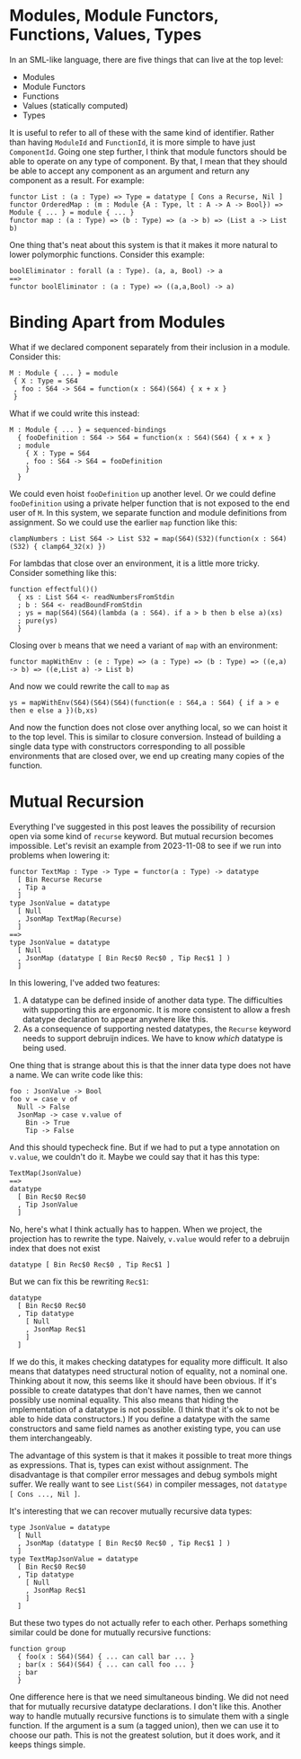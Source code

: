 # Modules, Module Functors, Functions, Values, Types

In an SML-like language, there are five things that can live at the top level:

* Modules
* Module Functors
* Functions
* Values (statically computed)
* Types

It is useful to refer to all of these with the same kind of identifier. Rather
than having `ModuleId` and `FunctionId`, it is more simple to have just
`ComponentId`. Going one step further, I think that module functors should
be able to operate on any type of component. By that, I mean that they should
be able to accept any component as an argument and return any component as
a result. For example:

    functor List : (a : Type) => Type = datatype [ Cons a Recurse, Nil ]
    functor OrderedMap : (m : Module {A : Type, lt : A -> A -> Bool}) => Module { ... } = module { ... }
    functor map : (a : Type) => (b : Type) => (a -> b) => (List a -> List b)

One thing that's neat about this system is that it makes it more natural to
lower polymorphic functions. Consider this example:

    boolEliminator : forall (a : Type). (a, a, Bool) -> a
    ==>
    functor boolEliminator : (a : Type) => ((a,a,Bool) -> a)

# Binding Apart from Modules

What if we declared component separately from their inclusion in a module.
Consider this:

    M : Module { ... } = module
     { X : Type = S64
     , foo : S64 -> S64 = function(x : S64)(S64) { x + x }
     }

What if we could write this instead:

    M : Module { ... } = sequenced-bindings
      { fooDefinition : S64 -> S64 = function(x : S64)(S64) { x + x }
      ; module
        { X : Type = S64
        , foo : S64 -> S64 = fooDefinition
        }
      }

We could even hoist `fooDefinition` up another level. Or we could define
`fooDefinition` using a private helper function that is not exposed to the
end user of `M`. In this system, we separate function and module definitions
from assignment. So we could use the earlier `map` function like this:

    clampNumbers : List S64 -> List S32 = map(S64)(S32)(function(x : S64)(S32) { clamp64_32(x) })

For lambdas that close over an environment, it is a little more tricky.
Consider something like this:

    function effectful()()
      { xs : List S64 <- readNumbersFromStdin
      ; b : S64 <- readBoundFromStdin
      ; ys = map(S64)(S64)(lambda (a : S64). if a > b then b else a)(xs)
      ; pure(ys)
      }

Closing over `b` means that we need a variant of `map` with an environment:

    functor mapWithEnv : (e : Type) => (a : Type) => (b : Type) => ((e,a) -> b) => ((e,List a) -> List b)

And now we could rewrite the call to `map` as

    ys = mapWithEnv(S64)(S64)(S64)(function(e : S64,a : S64) { if a > e then e else a })(b,xs)

And now the function does not close over anything local, so we can hoist
it to the top level. This is similar to closure conversion. Instead of building
a single data type with constructors corresponding to all possible environments
that are closed over, we end up creating many copies of the function.

# Mutual Recursion

Everything I've suggested in this post leaves the possibility of recursion open
via some kind of `recurse` keyword. But mutual recursion becomes impossible.
Let's revisit an example from 2023-11-08 to see if we run into problems when
lowering it:

    functor TextMap : Type -> Type = functor(a : Type) -> datatype
      [ Bin Recurse Recurse
      , Tip a
      ]
    type JsonValue = datatype
      [ Null
      , JsonMap TextMap(Recurse)
      ]
    ==>
    type JsonValue = datatype
      [ Null
      , JsonMap (datatype [ Bin Rec$0 Rec$0 , Tip Rec$1 ] )
      ]

In this lowering, I've added two features:

1. A datatype can be defined inside of another data type. The difficulties
   with supporting this are ergonomic. It is more consistent to allow a
   fresh datatype declaration to appear anywhere like this.
2. As a consequence of supporting nested datatypes, the `Recurse` keyword
   needs to support debruijn indices. We have to know *which* datatype
   is being used.

One thing that is strange about this is that the inner data type does not
have a name. We can write code like this:

    foo : JsonValue -> Bool
    foo v = case v of
      Null -> False
      JsonMap -> case v.value of
        Bin -> True
        Tip -> False

And this should typecheck fine. But if we had to put a type annotation on
`v.value`, we couldn't do it. Maybe we could say that it has this type:

    TextMap(JsonValue)
    ==>
    datatype
      [ Bin Rec$0 Rec$0
      , Tip JsonValue
      ]

No, here's what I think actually has to happen. When we project, the
projection has to rewrite the type. Naively, `v.value` would refer
to a debruijn index that does not exist

    datatype [ Bin Rec$0 Rec$0 , Tip Rec$1 ]

But we can fix this be rewriting `Rec$1`:

    datatype
      [ Bin Rec$0 Rec$0
      , Tip datatype 
        [ Null
        , JsonMap Rec$1
        ]
      ]

If we do this, it makes checking datatypes for equality more difficult. It
also means that datatypes need structural notion of equality, not a nominal
one. Thinking about it now, this seems like it should have been obvious.
If it's possible to create datatypes that don't have names, then we cannot
possibly use nominal equality. This also means that hiding the implementation
of a datatype is not possible. (I think that it's ok to not be able to hide
data constructors.) If you define a datatype with the same constructors and
same field names as another existing type, you can use them interchangeably.

The advantage of this system is that it makes it possible to treat more things
as expressions. That is, types can exist without assignment. The disadvantage
is that compiler error messages and debug symbols might suffer. We really want
to see `List(S64)` in compiler messages, not `datatype [ Cons ..., Nil ]`.

It's interesting that we can recover mutually recursive data types:

    type JsonValue = datatype
      [ Null
      , JsonMap (datatype [ Bin Rec$0 Rec$0 , Tip Rec$1 ] )
      ]
    type TextMapJsonValue = datatype
      [ Bin Rec$0 Rec$0
      , Tip datatype 
        [ Null
        , JsonMap Rec$1
        ]
      ]

But these two types do not actually refer to each other. Perhaps something
similar could be done for mutually recursive functions:

    function group
      { foo(x : S64)(S64) { ... can call bar ... }
      ; bar(x : S64)(S64) { ... can call foo ... }
      ; bar
      }

One difference here is that we need simultaneous binding. We did not need
that for mutually recursive datatype declarations. I don't like this.
Another way to handle mutually recursive functions is to simulate them
with a single function. If the argument is a sum (a tagged union), then
we can use it to choose our path. This is not the greatest solution,
but it does work, and it keeps things simple.
